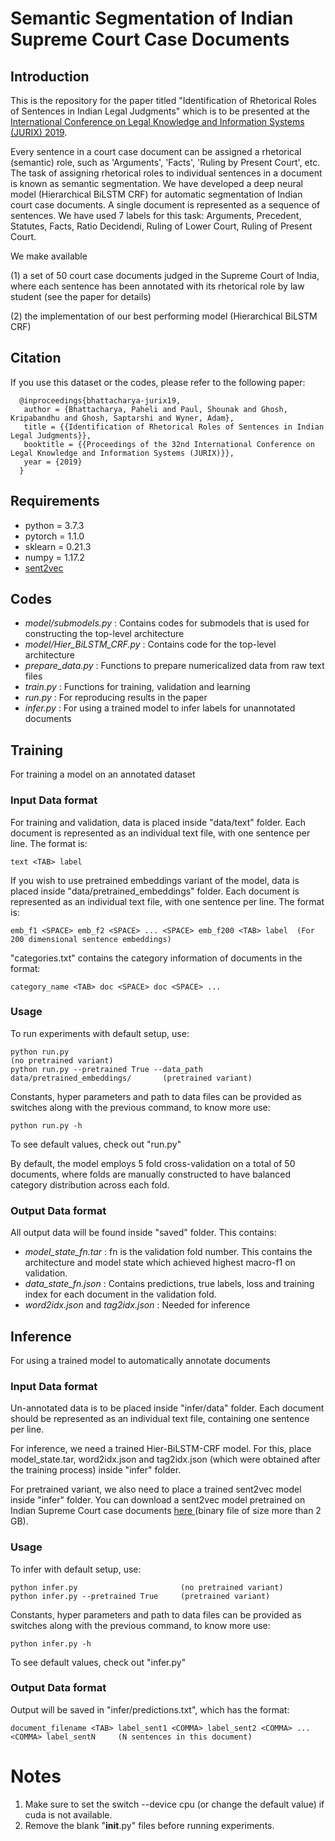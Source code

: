 # Semantic Segmentation of Indian Supreme Court Case Documents

## Introduction
This is the repository for the paper titled "Identification of Rhetorical Roles of Sentences in Indian Legal Judgments" which is to be presented at the <a href="https://jurix2019.oeg-upm.net/index.html">International Conference on Legal Knowledge and Information Systems (JURIX) 2019</a>.

Every sentence in a court case document can be assigned a rhetorical (semantic) role, such as 'Arguments', 'Facts', 'Ruling by Present Court', etc. The task of assigning rhetorical roles to individual sentences in a document is known as semantic segmentation. We have developed a deep neural model (Hierarchical BiLSTM CRF) for automatic segmentation of Indian court case documents. A single document is represented as a sequence of sentences. We have used 7 labels for this task: Arguments, Precedent, Statutes, Facts, Ratio Decidendi, Ruling of Lower Court, Ruling of Present Court. 

We make available

(1) a set of 50 court case documents judged in the Supreme Court of India, where each sentence has been annotated with its rhetorical role by law student (see the paper for details)

(2) the implementation of our best performing model (Hierarchical BiLSTM CRF)

## Citation
If you use this dataset or the codes, please refer to the following paper:
```
  @inproceedings{bhattacharya-jurix19,
   author = {Bhattacharya, Paheli and Paul, Shounak and Ghosh, Kripabandhu and Ghosh, Saptarshi and Wyner, Adam},
   title = {{Identification of Rhetorical Roles of Sentences in Indian Legal Judgments}},
   booktitle = {{Proceedings of the 32nd International Conference on Legal Knowledge and Information Systems (JURIX)}},
   year = {2019}
  }
```
## Requirements
- python = 3.7.3
- pytorch = 1.1.0
- sklearn = 0.21.3
- numpy = 1.17.2
- <a href="https://github.com/epfml/sent2vec">sent2vec</a>

## Codes
- _model/submodels.py_ :        Contains codes for submodels that is used for constructing the top-level architecture  
- _model/Hier_BiLSTM_CRF.py_ :  Contains code for the top-level architecture
- _prepare_data.py_ :           Functions to prepare numericalized data from raw text files
- _train.py_ :                  Functions for training, validation and learning
- _run.py_ :                    For reproducing results in the paper
- _infer.py_ :                  For using a trained model to infer labels for unannotated documents

## Training
For training a model on an annotated dataset

### Input Data format
For training and validation, data is placed inside "data/text" folder. Each document is represented as an individual text file, with one sentence per line. The format is: 
  ```
  text <TAB> label
  ```
If you wish to use pretrained embeddings variant of the model, data is placed inside "data/pretrained_embeddings" folder. Each document is represented as an individual text file, with one sentence per line. The format is: 
  ```
  emb_f1 <SPACE> emb_f2 <SPACE> ... <SPACE> emb_f200 <TAB> label  (For 200 dimensional sentence embeddings)
  ```
"categories.txt" contains the category information of documents in the format:
  ```
  category_name <TAB> doc <SPACE> doc <SPACE> ...
  ```
### Usage
To run experiments with default setup, use: 
  ```
  python run.py                                                                 (no pretrained variant)
  python run.py --pretrained True --data_path data/pretrained_embeddings/       (pretrained variant)
  ```
Constants, hyper parameters and path to data files can be provided as switches along with the previous command, to know more use: 
  ```
  python run.py -h
  ```
To see default values, check out "run.py"

By default, the model employs 5 fold cross-validation on a total of 50 documents, where folds are manually constructed to have balanced category distribution across each fold.

### Output Data format
All output data will be found inside "saved" folder. This contains:
- _model_state_fn.tar_ :  fn is the validation fold number. This contains the architecture and model state which achieved highest macro-f1 on validation. 
- _data_state_fn.json_ : Contains predictions, true labels, loss and training index for each document in the validation fold.  
- _word2idx.json_ and _tag2idx.json_ :  Needed for inference
  
## Inference
For using a trained model to automatically annotate documents

### Input Data format
Un-annotated data is to be placed inside "infer/data" folder. Each document should be represented as an individual text file, containing one sentence per line.

For inference, we need a trained Hier-BiLSTM-CRF model. For this, place model_state.tar, word2idx.json and tag2idx.json (which were obtained after the training process) inside "infer" folder.

For pretrained variant, we also need to place a trained sent2vec model inside "infer" folder. 
You can download a sent2vec model pretrained on Indian Supreme Court case documents <a href="http://cse.iitkgp.ac.in/~saptarshi/models/sent2vec.bin"> here </a> (binary file of size more than 2 GB).

### Usage
To infer with default setup, use:
  ```
  python infer.py                       (no pretrained variant)
  python infer.py --pretrained True     (pretrained variant)
  ```
Constants, hyper parameters and path to data files can be provided as switches along with the previous command, to know more use: 
  ```
  python infer.py -h
  ```
To see default values, check out "infer.py"

### Output Data format
Output will be saved in "infer/predictions.txt", which has the format:
  ```
  document_filename <TAB> label_sent1 <COMMA> label_sent2 <COMMA> ... <COMMA> label_sentN     (N sentences in this document)
  ```
# Notes
1.  Make sure to set the switch --device cpu (or change the default value) if cuda is not available.
2.  Remove the blank "__init__.py" files before running experiments.
